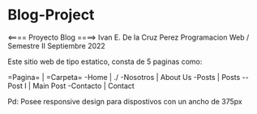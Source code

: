 # Blog-Project
<==== Proyecto Blog ====>
Ivan E. De la Cruz Perez
Programacion Web / Semestre II
Septiembre 2022

Este sitio web de tipo estatico, consta de 5 paginas como:

=Pagina=   | =Carpeta=
-Home      | ./
-Nosotros  | About Us
-Posts     | Posts
--Post I   | Main Post
-Contacto  | Contact

Pd: Posee responsive design para dispostivos con un ancho de 375px